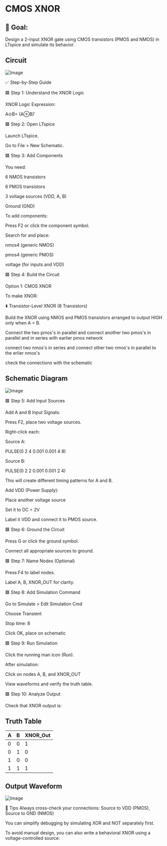 # CMOS XNOR

## 🔧 Goal:

Design a 2-input XNOR gate using CMOS transistors (PMOS and NMOS) in LTspice and simulate its behavior.

## Circuit

![Image](https://github.com/user-attachments/assets/87779fad-7a6a-415d-afec-33759781b825)

✅ Step-by-Step Guide

🟩 Step 1: Understand the XNOR Logic

XNOR Logic Expression:

A⊙B= (A⊕B)'

🟩 Step 2: Open LTspice

Launch LTspice.

Go to File > New Schematic.

🟩 Step 3: Add Components

You need:

6 NMOS transistors

6 PMOS transistors

3 voltage sources (VDD, A, B)

Ground  (GND)

To add components:

Press F2 or click the component symbol.

Search for and place:

nmos4 (generic NMOS)

pmos4 (generic PMOS)

voltage (for inputs and VDD)

🟩 Step 4: Build the Circuit

Option 1: CMOS XNOR 

To make XNOR:



⬇️ Transistor-Level XNOR (8 Transistors)


Build the XNOR using NMOS and PMOS transistors arranged to output HIGH only when A = B.

Connect the two pmos's in parallel and connect another two pmos's in parallel and in series with earlier pmos network

connect two nmos's in series and connect other two nmos's in parallel to the erlier nmos's 

check the connections with the schematic

## Schematic Diagram

![Image](https://github.com/user-attachments/assets/5d2d29d7-bf0f-4791-8d33-2e246edf971b)




🟩 Step 5: Add Input Sources

Add A and B Input Signals:

Press F2, place two voltage sources.

Right-click each:

Source A:

PULSE(0 2 4 0.001 0.001 4 8)

Source B:

PULSE(0 2 2 0.001 0.001 2 4)

This will create different timing patterns for A and B.

Add VDD (Power Supply):

Place another voltage source

Set it to DC = 2V

Label it VDD and connect it to PMOS source.

🟩 Step 6: Ground the Circuit

Press G or click the ground symbol.

Connect all appropriate sources to ground.

🟩 Step 7: Name Nodes (Optional)

Press F4 to label nodes.

Label A, B, XNOR_OUT for clarity.

🟩 Step 8: Add Simulation Command

Go to Simulate > Edit Simulation Cmd

Choose Transient

Stop time: 8


Click OK, place on schematic

🟩 Step 9: Run Simulation

Click the running man icon (Run).

After simulation:

Click on nodes A, B, and XNOR_OUT

View waveforms and verify the truth table.

🟩 Step 10: Analyze Output

Check that XNOR output is:

## Truth Table

| A |	B |	XNOR_Out |
|---|---|----------|
| 0 |	0 |    	1    |
| 0 |	1 |   	0    |
| 1 |	0 |   	0    |
| 1 |	1 |   	1    |

## Output Waveform

![Image](https://github.com/user-attachments/assets/d1bb0fb6-57fb-4347-9662-619a72ed99d5)

🧠 Tips
Always cross-check your connections: Source to VDD (PMOS), Source to GND (NMOS)

You can simplify debugging by simulating XOR and NOT separately first.

To avoid manual design, you can also write a behavioral XNOR using a voltage-controlled source:
